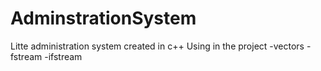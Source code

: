 # AdminstrationSystem
Litte administration system created in c++ 
Using in the project
-vectors
-fstream
-ifstream
